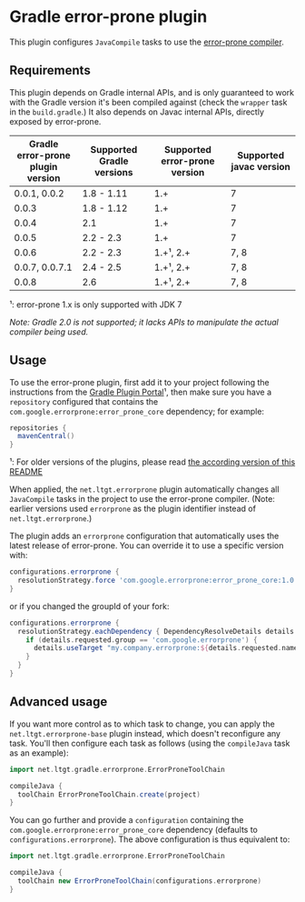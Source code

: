 Gradle error-prone plugin
=========================

This plugin configures `JavaCompile` tasks to use the [error-prone compiler].

[error-prone compiler]: http://errorprone.info/

Requirements
------------

This plugin depends on Gradle internal APIs,
and is only guaranteed to work with the Gradle version it's been compiled against
(check the `wrapper` task in the `build.gradle`.)
It also depends on Javac internal APIs, directly exposed by error-prone.

 Gradle error-prone plugin version | Supported Gradle versions | Supported error-prone version | Supported javac version
 --------------------------------- | ------------------------- | ----------------------------- | -----------------------
 0.0.1, 0.0.2                      | 1.8 - 1.11                | 1.+                           | 7
 0.0.3                             | 1.8 - 1.12                | 1.+                           | 7
 0.0.4                             | 2.1                       | 1.+                           | 7
 0.0.5                             | 2.2 - 2.3                 | 1.+                           | 7
 0.0.6                             | 2.2 - 2.3                 | 1.+¹, 2.+                     | 7, 8
 0.0.7, 0.0.7.1                    | 2.4 - 2.5                 | 1.+¹, 2.+                     | 7, 8
 0.0.8                             | 2.6                       | 1.+¹, 2.+                     | 7, 8

¹: error-prone 1.x is only supported with JDK 7

_Note: Gradle 2.0 is not supported; it lacks APIs to manipulate the actual
compiler being used._

Usage
-----

To use the error-prone plugin,
first add it to your project following the instructions from the [Gradle Plugin Portal](https://plugins.gradle.org/plugin/net.ltgt.errorprone)¹,
then make sure you have a `repository` configured that contains the `com.google.errorprone:error_prone_core` dependency;
for example:

```groovy
repositories {
  mavenCentral()
}
```

¹: For older versions of the plugins, please read [the according version of this README](https://github.com/tbroyer/gradle-errorprone-plugin/commits/master/README.md)

When applied, the `net.ltgt.errorprone` plugin automatically  changes all `JavaCompile` tasks in
the project to use the error-prone compiler.
(Note: earlier versions used `errorprone` as the plugin identifier instead of `net.ltgt.errorprone`.)

The plugin adds an `errorprone` configuration that automatically uses the latest release of error-prone.
You can override it to use a specific version with:

```groovy
configurations.errorprone {
  resolutionStrategy.force 'com.google.errorprone:error_prone_core:1.0.8-patched'
}
```

or if you changed the groupId of your fork:

```groovy
configurations.errorprone {
  resolutionStrategy.eachDependency { DependencyResolveDetails details ->
    if (details.requested.group == 'com.google.errorprone') {
      details.useTarget "my.company.errorprone:${details.requested.name}:latest.release"
    }
  }
}
```

Advanced usage
--------------

If you want more control as to which task to change,
you can apply the `net.ltgt.errorprone-base` plugin instead,
which doesn't reconfigure any task.
You'll then configure each task as follows
(using the `compileJava` task as an example):

```groovy
import net.ltgt.gradle.errorprone.ErrorProneToolChain

compileJava {
  toolChain ErrorProneToolChain.create(project)
}
```

You can go further and provide a `configuration` containing the `com.google.errorprone:error_prone_core` dependency
(defaults to `configurations.errorprone`).
The above configuration is thus equivalent to:

```groovy
import net.ltgt.gradle.errorprone.ErrorProneToolChain

compileJava {
  toolChain new ErrorProneToolChain(configurations.errorprone)
}
```
